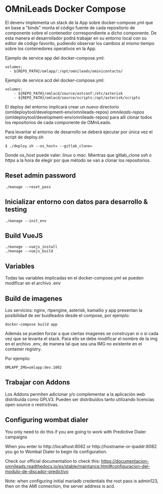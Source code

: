 # OMniLeads Docker Compose

El devenv implementa un stack de la App sobre docker-compose.yml que en base a "binds" monta el código fuente de cada repositorio de componente
sobre el contenedor correspondiente a dicho componente. De esta manera el desarrollador podrá trabajar en su entorno local con su editor
de código favorito, pudiendo observar los cambios al mismo tiempo sobre los contenedores operativos en la App.

Ejemplo de service app del docker-compose.yml:

```
volumes:
  - ${REPO_PATH}/omlapp/:/opt/omnileads/ominicontacto/
```

Ejemplo de service acd del docker-compose.yml:

```
volumes:
    - ${REPO_PATH}/omlacd/source/astconf:/etc/asterisk
    - ${REPO_PATH}/omlacd/source/scripts:/opt/asterisk/scripts
```

El deploy del entorno implicará crear un nuevo directorio (omldeploytool/development-env/omnileads-repos) *omnileads-repos* (omldeploytool/development-env/omnileads-repos) 
para allí clonar todos los repositorios de cada componente de OMniLeads.

Para levantar el entorno de desarrollo se deberá ejecutar por única vez el script de deploy.sh

```
$ ./deploy.sh --os_host= --gitlab_clone=
```

Donde os_host puede valer: *linux* o *mac*. Mientras que gitlab_clone *ssh* o *https* a la hora de
elegir por que método se van a clonar los repositorios.

## Reset **admin** password

```
./manage --reset_pass
```

## Inicializar entorno con datos para desarrollo & testing

```
./manage --init_env
```

## Build VueJS

```
./manage --vuejs_install
./manage --vuejs_build
```

## Variables

Todas las variables implicadas en el docker-compose.yml se pueden modificar en el archivo .env

## Build de imagenes

Los servicios: nginx, rtpengine, asterisk, kamailio y app presentan la posibilidad de ser buidleados
desde el compose, por ejemplo:

```
docker-compose build app
```

Además se pueden forzar a que ciertas imagenes se construyan si o si cada vez que se levanta el stack. Para ello se debe modificar el nombre de la img
en el archivo .env, de manera tal que sea una IMG no existente en el container registry. 

Por ejemplo:

```
OMLAPP_IMG=omlapp:dev.1002
```

## Trabajar con Addons

Los Addons permiten adicionar y/o complementar a la aplicación web distribuida como GPLV3. Pueden ser distribuidos tanto utilizando 
licencias open source o restrictivas. 

## Configuring wombat dialer

You only need to do this if you are going to work with Predictive Dialer campaigns

When you enter to http://localhost:8082 or http://hostname-or-ipaddr:8082 you go to Wombat Dialer to begin its configuration. 

Check our official documentation to check this: https://documentacion-omnileads.readthedocs.io/es/stable/maintance.html#configuracion-del-modulo-de-discador-predictivo

Note: when configuring initial mariadb credentials the root pass is admin123, then on the AMI connection, the server address is acd.


